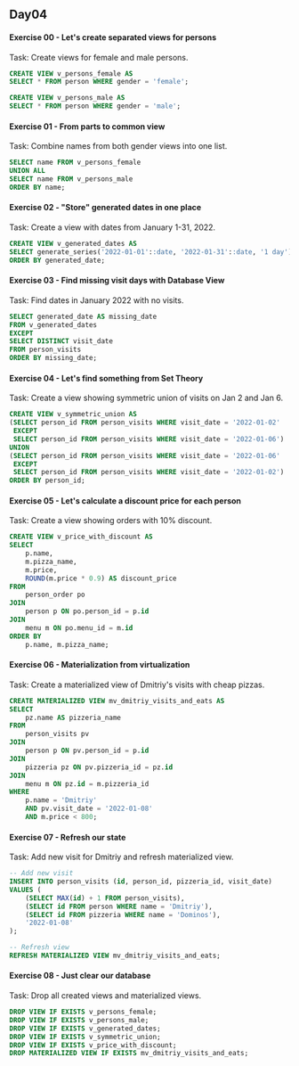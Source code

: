 ## Day04

#### Exercise 00 - Let's create separated views for persons

Task: Create views for female and male persons.

```sql
CREATE VIEW v_persons_female AS
SELECT * FROM person WHERE gender = 'female';

CREATE VIEW v_persons_male AS
SELECT * FROM person WHERE gender = 'male';
```

#### Exercise 01 - From parts to common view

Task: Combine names from both gender views into one list.
```sql
SELECT name FROM v_persons_female
UNION ALL
SELECT name FROM v_persons_male
ORDER BY name;
```

#### Exercise 02 - "Store" generated dates in one place

Task: Create a view with dates from January 1-31, 2022.
```sql
CREATE VIEW v_generated_dates AS
SELECT generate_series('2022-01-01'::date, '2022-01-31'::date, '1 day')::date AS generated_date
ORDER BY generated_date;
```

#### Exercise 03 - Find missing visit days with Database View

Task: Find dates in January 2022 with no visits.
```sql
SELECT generated_date AS missing_date
FROM v_generated_dates
EXCEPT
SELECT DISTINCT visit_date
FROM person_visits
ORDER BY missing_date;
```

#### Exercise 04 - Let's find something from Set Theory

Task: Create a view showing symmetric union of visits on Jan 2 and Jan 6.
```sql
CREATE VIEW v_symmetric_union AS
(SELECT person_id FROM person_visits WHERE visit_date = '2022-01-02'
 EXCEPT
 SELECT person_id FROM person_visits WHERE visit_date = '2022-01-06')
UNION
(SELECT person_id FROM person_visits WHERE visit_date = '2022-01-06'
 EXCEPT
 SELECT person_id FROM person_visits WHERE visit_date = '2022-01-02')
ORDER BY person_id;
```

#### Exercise 05 - Let's calculate a discount price for each person

Task: Create a view showing orders with 10% discount.
```sql
CREATE VIEW v_price_with_discount AS
SELECT 
    p.name,
    m.pizza_name,
    m.price,
    ROUND(m.price * 0.9) AS discount_price
FROM 
    person_order po
JOIN 
    person p ON po.person_id = p.id
JOIN 
    menu m ON po.menu_id = m.id
ORDER BY 
    p.name, m.pizza_name;
```

#### Exercise 06 - Materialization from virtualization

Task: Create a materialized view of Dmitriy's visits with cheap pizzas.
```sql
CREATE MATERIALIZED VIEW mv_dmitriy_visits_and_eats AS
SELECT 
    pz.name AS pizzeria_name
FROM 
    person_visits pv
JOIN 
    person p ON pv.person_id = p.id
JOIN 
    pizzeria pz ON pv.pizzeria_id = pz.id
JOIN 
    menu m ON pz.id = m.pizzeria_id
WHERE 
    p.name = 'Dmitriy' 
    AND pv.visit_date = '2022-01-08'
    AND m.price < 800;
```

#### Exercise 07 - Refresh our state

Task: Add new visit for Dmitriy and refresh materialized view.
```sql
-- Add new visit
INSERT INTO person_visits (id, person_id, pizzeria_id, visit_date)
VALUES (
    (SELECT MAX(id) + 1 FROM person_visits),
    (SELECT id FROM person WHERE name = 'Dmitriy'),
    (SELECT id FROM pizzeria WHERE name = 'Dominos'),
    '2022-01-08'
);

-- Refresh view
REFRESH MATERIALIZED VIEW mv_dmitriy_visits_and_eats;
```

#### Exercise 08 - Just clear our database

Task: Drop all created views and materialized views.
```sql
DROP VIEW IF EXISTS v_persons_female;
DROP VIEW IF EXISTS v_persons_male;
DROP VIEW IF EXISTS v_generated_dates;
DROP VIEW IF EXISTS v_symmetric_union;
DROP VIEW IF EXISTS v_price_with_discount;
DROP MATERIALIZED VIEW IF EXISTS mv_dmitriy_visits_and_eats;
```
